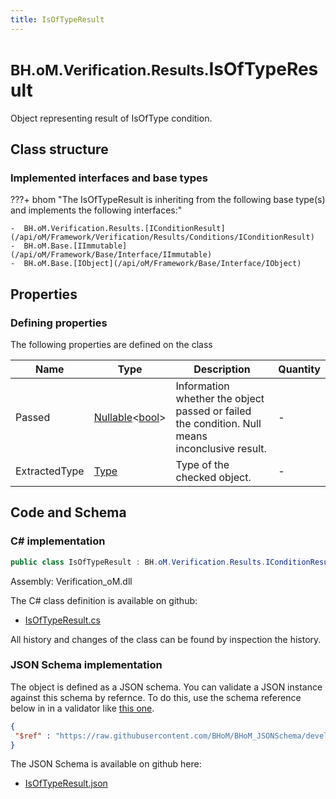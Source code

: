 ```yaml
---
title: IsOfTypeResult
---
```


# <small>BH.oM.Verification.Results.</small>**IsOfTypeResult**

Object representing result of IsOfType condition.

## Class structure

### Implemented interfaces and base types

???+ bhom "The IsOfTypeResult is inheriting from the following base type(s) and implements the following interfaces:"

    -  BH.oM.Verification.Results.[IConditionResult](/api/oM/Framework/Verification/Results/Conditions/IConditionResult)
    -  BH.oM.Base.[IImmutable](/api/oM/Framework/Base/Interface/IImmutable)
    -  BH.oM.Base.[IObject](/api/oM/Framework/Base/Interface/IObject)


## Properties



### Defining properties

The following properties are defined on the class

| Name             | Type             | Description      | Quantity         |
|------------------|------------------|------------------|------------------|
| Passed | [Nullable](https://learn.microsoft.com/en-us/dotnet/api/System.Nullable-1?view=netstandard-2.0)&lt;[bool](https://learn.microsoft.com/en-us/dotnet/api/System.Boolean?view=netstandard-2.0)&gt; | Information whether the object passed or failed the condition. Null means inconclusive result. | - |
| ExtractedType | [Type](https://learn.microsoft.com/en-us/dotnet/api/System.Type?view=netstandard-2.0) | Type of the checked object. | - |


## Code and Schema

### C# implementation

``` C# title="C#"
public class IsOfTypeResult : BH.oM.Verification.Results.IConditionResult, BH.oM.Base.IImmutable, BH.oM.Base.IObject
```

Assembly: Verification_oM.dll

The C# class definition is available on github:

- [IsOfTypeResult.cs](https://github.com/BHoM/BHoM/blob/develop/Verification_oM/Results\Conditions\IsOfTypeResult.cs)

All history and changes of the class can be found by inspection the history.
### JSON Schema implementation

The object is defined as a JSON schema. You can validate a JSON instance against this schema by refernce. To do this, use the schema reference below in in a validator like [this one](https://www.jsonschemavalidator.net/).

``` json title="JSON Schema"
{
 "$ref" : "https://raw.githubusercontent.com/BHoM/BHoM_JSONSchema/develop/Verification_oM/Results/IsOfTypeResult.json"
}
```

The JSON Schema is available on github here:

- [IsOfTypeResult.json](https://github.com/BHoM/BHoM_JSONSchema/blob/develop/Verification_oM/Results/IsOfTypeResult.json)
